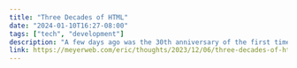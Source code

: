```yaml
---
title: "Three Decades of HTML"
date: "2024-01-10T16:27-08:00"
tags: ["tech", "development"]
description: "A few days ago was the 30th anniversary of the first time I wrote an HTML document."
link: https://meyerweb.com/eric/thoughts/2023/12/06/three-decades-of-html/
---
```

